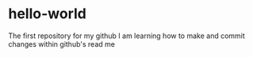 # hello-world
The first repository for my github
I am learning how to make and commit changes within github's read  me

